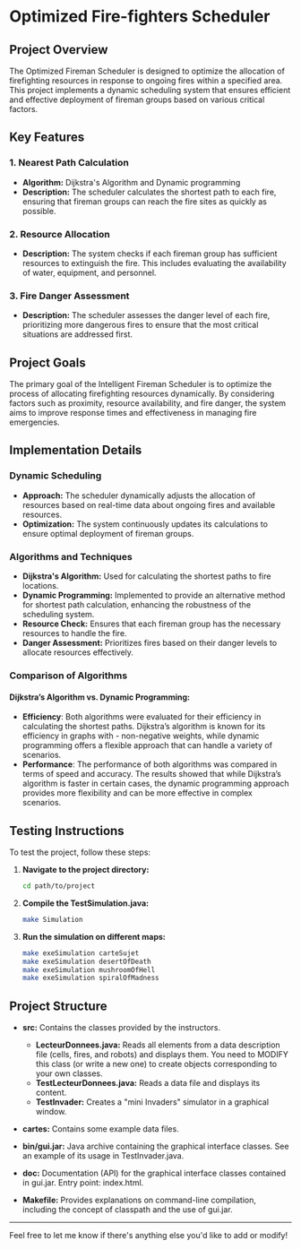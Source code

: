# Optimized Fire-fighters Scheduler

## Project Overview

The Optimized Fireman Scheduler is designed to optimize the allocation of firefighting resources in response to ongoing fires within a specified area. This project implements a dynamic scheduling system that ensures efficient and effective deployment of fireman groups based on various critical factors.

## Key Features

### 1. Nearest Path Calculation

- **Algorithm:** Dijkstra's Algorithm and Dynamic programming
- **Description:** The scheduler calculates the shortest path to each fire, ensuring that fireman groups can reach the fire sites as quickly as possible.

### 2. Resource Allocation

- **Description:** The system checks if each fireman group has sufficient resources to extinguish the fire. This includes evaluating the availability of water, equipment, and personnel.

### 3. Fire Danger Assessment

- **Description:** The scheduler assesses the danger level of each fire, prioritizing more dangerous fires to ensure that the most critical situations are addressed first.

## Project Goals

The primary goal of the Intelligent Fireman Scheduler is to optimize the process of allocating firefighting resources dynamically. By considering factors such as proximity, resource availability, and fire danger, the system aims to improve response times and effectiveness in managing fire emergencies.

## Implementation Details

### Dynamic Scheduling

- **Approach:** The scheduler dynamically adjusts the allocation of resources based on real-time data about ongoing fires and available resources.
- **Optimization:** The system continuously updates its calculations to ensure optimal deployment of fireman groups.

### Algorithms and Techniques

- **Dijkstra's Algorithm:** Used for calculating the shortest paths to fire locations.
- **Dynamic Programming:** Implemented to provide an alternative method for shortest path calculation, enhancing the robustness of the scheduling system.
- **Resource Check:** Ensures that each fireman group has the necessary resources to handle the fire.
- **Danger Assessment:** Prioritizes fires based on their danger levels to allocate resources effectively.

### Comparison of Algorithms
#### Dijkstra’s Algorithm vs. Dynamic Programming:
- **Efficiency**: Both algorithms were evaluated for their efficiency in calculating the shortest paths. Dijkstra’s algorithm is known for its efficiency in graphs with - non-negative weights, while dynamic programming offers a flexible approach that can handle a variety of scenarios.
- **Performance**: The performance of both algorithms was compared in terms of speed and accuracy. The results showed that while Dijkstra’s algorithm is faster in certain cases, the dynamic programming approach provides more flexibility and can be more effective in complex scenarios.

## Testing Instructions

To test the project, follow these steps:

1. **Navigate to the project directory:**

    ```sh
    cd path/to/project
    ```

2. **Compile the TestSimulation.java:**

    ```sh
    make Simulation
    ```

3. **Run the simulation on different maps:**

    ```sh
    make exeSimulation carteSujet
    make exeSimulation desertOfDeath
    make exeSimulation mushroomOfHell
    make exeSimulation spiralOfMadness
    ```

## Project Structure

- **src:** Contains the classes provided by the instructors.
  - **LecteurDonnees.java:** Reads all elements from a data description file (cells, fires, and robots) and displays them. You need to MODIFY this class (or write a new one) to create objects corresponding to your own classes.
  - **TestLecteurDonnees.java:** Reads a data file and displays its content.
  - **TestInvader:** Creates a "mini Invaders" simulator in a graphical window.

- **cartes:** Contains some example data files.

- **bin/gui.jar:** Java archive containing the graphical interface classes. See an example of its usage in TestInvader.java.

- **doc:** Documentation (API) for the graphical interface classes contained in gui.jar. Entry point: index.html.

- **Makefile:** Provides explanations on command-line compilation, including the concept of classpath and the use of gui.jar.

---

Feel free to let me know if there's anything else you'd like to add or modify!